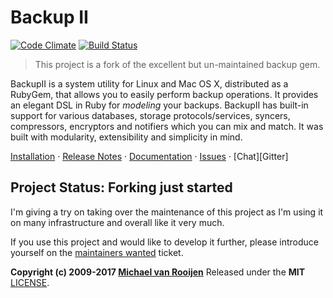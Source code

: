Backup II
=========

[![Code Climate](https://codeclimate.com/github/backupii/backupii.svg)](https://codeclimate.com/github/backupii/backupii)
[![Build Status](https://travis-ci.org/backupii/backupii.svg?branch=master)](https://travis-ci.org/backupii/backupii)

> This project is a fork of the excellent but un-maintained backup gem.

BackupII is a system utility for Linux and Mac OS X, distributed as a
RubyGem, that allows you to easily perform backup operations. It
provides an elegant DSL in Ruby for _modeling_ your backups. BackupII
has built-in support for various databases, storage
protocols/services, syncers, compressors, encryptors and notifiers
which you can mix and match. It was built with modularity,
extensibility and simplicity in mind.

[Installation][] &middot; [Release Notes][] &middot; [Documentation][] &middot; [Issues][] &middot;  [Chat][Gitter]

## Project Status: Forking just started ##

I'm giving a try on taking over the maintenance of this project as I'm
using it on many infrastructure and overall like it very much.

If you use this project and would like to develop it further, please
introduce yourself on the [maintainers wanted][Maintainers wanted]
ticket.

**Copyright (c) 2009-2017 [Michael van Rooijen][]**
Released under the **MIT** [LICENSE](LICENSE).

[Installation]:  http://backupii.github.io/backupii/v4/installation
[Release Notes]: http://backupii.github.io/backupii/v4/release-notes
[Documentation]: http://backupii.github.io/backupii/v4
[Issues]: https://github.com/backupii/backupii/issues
[Maintainers wanted]: https://github.com/backupii/backupii/issues/1
[Michael van Rooijen]: http://github.com/mrrooijen

